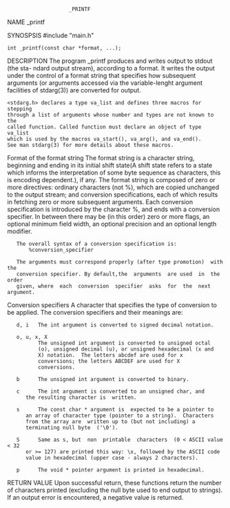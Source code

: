 						_PRINTF

NAME
	_printf

SYNOSPSIS
	#include "main.h"

	int _printf(const char *format, ...);

DESCRIPTION
	The  program  _printf produces and  writes  output  to  stdout (the sta-
	ndard  output stream),  according  to  a  format.
	It writes the output under the control of a format string that specifies
	how subsequent arguments (or arguments accessed via the variable-lenght
	argument facilities of stdarg(3)) are converted for output.

	<stdarg.h> declares a type va_list and defines three macros for stepping
	through a list of arguments whose number and types are not known to the
	called function. Called function must declare an object of type va_list
	which is used by the macros va_start(), va_arg(), and va_end().
	See man stdarg(3) for more details about these macros.

  Format of the format string
       The format string is a character string, beginning and ending in
       its initial shift state(A shift state refers to a state which informs
       the interpretation of some byte sequence as characters, this is encoding
       dependent.), if any.
       The format string is composed  of zero or more directives: ordinary
       characters (not %), which are copied unchanged to the output stream; and
       conversion specifications, each of which results in fetching zero or more
       subsequent arguments. Each conversion specification is introduced by the
       character %, and ends with a conversion specifier.  In between there may
       be (in this order) zero or more flags, an optional minimum field width,
       an optional precision and an optional length modifier.

       The overall syntax of a conversion specification is:
       	   %conversion_specifier

       The arguments must correspond properly (after type promotion)  with the
       conversion specifier. By default,the  arguments  are used  in  the  order
       given, where  each  conversion  specifier  asks  for  the  next argument.


Conversion specifiers
       A character that specifies the type of conversion to be applied.
       The conversion specifiers and their meanings are:

       d, i   The int argument is converted to signed decimal notation.

       o, u, x, X
              The unsigned int argument is converted to unsigned octal
              (o), unsigned decimal (u), or unsigned hexadecimal (x and
              X) notation.  The letters abcdef are used for x
              conversions; the letters ABCDEF are used for X
              conversions.

       b      The unsigned int argument is converted to binary.

       c      The int argument is converted to an unsigned char, and
	      the resulting character is  written.

       s      The const char * argument is  expected to be a pointer to
	      an array of character type (pointer to a string).  Characters
	      from the array are  written up to (but not including) a
	      terminating null byte  ('\0').

       S      Same as s, but  non  printable  characters  (0 < ASCII value < 32
	      or >= 127) are printed this way: \x, followed by the ASCII code
	      value in hexadecimal (upper case - always 2 characters).

       p      The void * pointer argument is printed in hexadecimal.

RETURN VALUE
       Upon successful return, these functions return the number of
       characters printed (excluding the null byte used to end output to
       strings).
       If an output error is encountered, a negative value is returned.